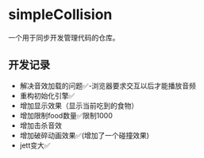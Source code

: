# simpleCollision
一个用于同步开发管理代码的仓库。
## 开发记录

- 解决音效加载的问题✅-浏览器要求交互以后才能播放音频
- 重构初始化引擎✅
- 增加显示效果（显示当前吃到的食物）
- 增加限制food数量✅限制1000
- 增加击杀音效
- 增加破碎动画效果✅(增加了一个碰撞效果)
- jett变大✅